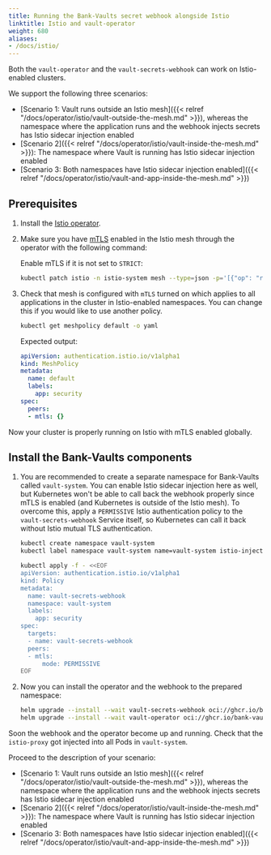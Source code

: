 ```yaml
---
title: Running the Bank-Vaults secret webhook alongside Istio
linktitle: Istio and vault-operator
weight: 680
aliases:
- /docs/istio/
---
```


Both the `vault-operator` and the `vault-secrets-webhook` can work on Istio-enabled clusters.

We support the following three scenarios:

- [Scenario 1: Vault runs outside an Istio mesh]({{< relref "/docs/operator/istio/vault-outside-the-mesh.md" >}}), whereas the namespace where the application runs and the webhook injects secrets has Istio sidecar injection enabled
- [Scenario 2]({{< relref "/docs/operator/istio/vault-inside-the-mesh.md" >}}): The namespace where Vault is running has Istio sidecar injection enabled
- [Scenario 3: Both namespaces have Istio sidecar injection enabled]({{< relref "/docs/operator/istio/vault-and-app-inside-the-mesh.md" >}})

## Prerequisites

1. Install the [Istio operator](https://github.com/banzaicloud/istio-operator).
1. Make sure you have [mTLS](https://istio.io/docs/tasks/security/authentication/authn-policy/#globally-enabling-istio-mutual-tls) enabled in the Istio mesh through the operator with the following command:

    Enable mTLS if it is not set to `STRICT`:

    ```bash
    kubectl patch istio -n istio-system mesh --type=json -p='[{"op": "replace", "path": "/spec/meshPolicy/mtlsMode", "value":STRICT}]'
    ```

1. Check that mesh is configured with `mTLS` turned on which applies to all applications in the cluster in Istio-enabled namespaces. You can change this if you would like to use another policy.

    ```bash
    kubectl get meshpolicy default -o yaml
    ```

    Expected output:

    ```yaml
    apiVersion: authentication.istio.io/v1alpha1
    kind: MeshPolicy
    metadata:
      name: default
      labels:
        app: security
    spec:
      peers:
      - mtls: {}
    ```

Now your cluster is properly running on Istio with mTLS enabled globally.

## Install the Bank-Vaults components

1. You are recommended to create a separate namespace for Bank-Vaults called `vault-system`. You can enable Istio sidecar injection here as well, but Kubernetes won't be able to call back the webhook properly since mTLS is enabled (and Kubernetes is outside of the Istio mesh). To overcome this, apply a `PERMISSIVE` Istio authentication policy to the `vault-secrets-webhook` Service itself, so Kubernetes can call it back without Istio mutual TLS authentication.

    ```bash
    kubectl create namespace vault-system
    kubectl label namespace vault-system name=vault-system istio-injection=enabled
    ```

    ```bash
    kubectl apply -f - <<EOF
    apiVersion: authentication.istio.io/v1alpha1
    kind: Policy
    metadata:
      name: vault-secrets-webhook
      namespace: vault-system
      labels:
        app: security
    spec:
      targets:
      - name: vault-secrets-webhook
      peers:
      - mtls:
          mode: PERMISSIVE
    EOF
    ```

1. Now you can install the operator and the webhook to the prepared namespace:

    ```bash
    helm upgrade --install --wait vault-secrets-webhook oci://ghcr.io/bank-vaults/helm-charts/vault-secrets-webhook --namespace vault-system --create-namespace
    helm upgrade --install --wait vault-operator oci://ghcr.io/bank-vaults/helm-charts/vault-operator --namespace vault-system
    ```

Soon the webhook and the operator become up and running. Check that the `istio-proxy` got injected into all Pods in `vault-system`.

Proceed to the description of your scenario:

- [Scenario 1: Vault runs outside an Istio mesh]({{< relref "/docs/operator/istio/vault-outside-the-mesh.md" >}}), whereas the namespace where the application runs and the webhook injects secrets has Istio sidecar injection enabled
- [Scenario 2]({{< relref "/docs/operator/istio/vault-inside-the-mesh.md" >}}): The namespace where Vault is running has Istio sidecar injection enabled
- [Scenario 3: Both namespaces have Istio sidecar injection enabled]({{< relref "/docs/operator/istio/vault-and-app-inside-the-mesh.md" >}})
